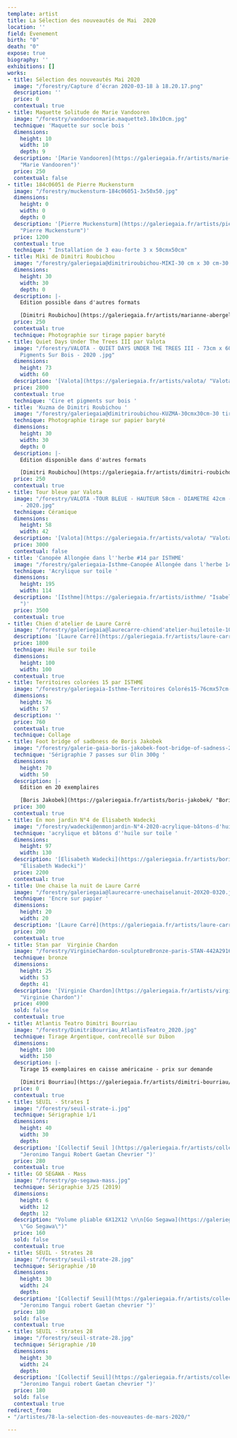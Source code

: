 ```yaml
---
template: artist
title: La Sélection des nouveautés de Mai  2020
location: ''
field: Evenement
birth: "0"
death: "0"
expose: true
biography: ''
exhibitions: []
works:
- title: Sélection des nouveautés Mai 2020
  image: "/forestry/Capture d’écran 2020-03-18 à 18.20.17.png"
  description: ''
  price: 0
  contextual: true
- title: Maquette Solitude de Marie Vandooren
  image: "/forestry/vandoorenmarie.maquette3.10x10cm.jpg"
  technique: 'Maquette sur socle bois '
  dimensions:
    height: 10
    width: 10
    depth: 9
  description: '[Marie Vandooren](https://galeriegaia.fr/artists/marie-vandooren/
    "Marie Vandooren")'
  price: 250
  contextual: false
- title: 184c06051 de Pierre Muckensturm
  image: "/forestry/muckensturm-184c06051-3x50x50.jpg"
  dimensions:
    height: 0
    width: 0
    depth: 0
  description: '[Pierre Muckensturm](https://galeriegaia.fr/artists/pierre-muckensturm/
    "Pierre Muckensturm")'
  price: 1200
  contextual: true
  technique: " Installation de 3 eau-forte 3 x 50cmx50cm"
- title: Miki de Dimitri Roubichou
  image: "/forestry/galeriegaia@dimitriroubichou-MIKI-30 cm x 30 cm-30 tirages.jpg"
  dimensions:
    height: 30
    width: 30
    depth: 0
  description: |-
    Edition possible dans d'autres formats

    [Dimitri Roubichou](https://galeriegaia.fr/artists/marianne-abergel/ "Dimitri Roubichou")
  price: 250
  contextual: true
  technique: Photographie sur tirage papier baryté
- title: Quiet Days Under The Trees III par Valota
  image: "/forestry/VALOTA - QUIET DAYS UNDER THE TREES III - 73cm x 60cm - Cire et
    Pigments Sur Bois - 2020 .jpg"
  dimensions:
    height: 73
    width: 60
  description: '[Valota](https://galeriegaia.fr/artists/valota/ "Valota")'
  price: 2800
  contextual: true
  technique: 'Cire et pigments sur bois '
- title: 'Kuzma de Dimitri Roubichou '
  image: "/forestry/galeriegaia@dimitriroubichou-KUZMA-30cmx30cm-30 tirages.jpg"
  technique: Photographie tirage sur papier baryté
  dimensions:
    height: 30
    width: 30
    depth: 0
  description: |-
    Edition disponible dans d'autres formats

    [Dimitri Roubichou](https://galeriegaia.fr/artists/dimitri-roubichou/ "Dimitri Roubichou")
  price: 250
  contextual: true
- title: Tour bleue par Valota
  image: "/forestry/VALOTA -TOUR BLEUE - HAUTEUR 58cm - DIAMETRE 42cm - CERAMIQUE
    - 2020.jpg"
  technique: Céramique
  dimensions:
    height: 58
    width: 42
  description: '[Valota](https://galeriegaia.fr/artists/valota/ "Valota")'
  price: 3000
  contextual: false
- title: 'Canopée Allongée dans l''herbe #14 par ISTHME'
  image: "/forestry/galeriegaia-Isthme-Canopée Allongée dans l'herbe 14-195cmx114cm.JPG"
  technique: 'Acrylique sur toile '
  dimensions:
    height: 195
    width: 114
  description: '[Isthme](https://galeriegaia.fr/artists/isthme/ "Isabelle Thomas Isthme
    ")'
  price: 3500
  contextual: true
- title: Chien d'atelier de Laure Carré
  image: "/forestry/galeriegaia@laurecarre-chiend'atelier-huiletoile-100X100.jpeg"
  description: '[Laure Carré](https://galeriegaia.fr/artists/laure-carre/ "Laure Carré")'
  price: 1800
  technique: Huile sur toile
  dimensions:
    height: 100
    width: 100
  contextual: true
- title: Territoires colorées 15 par ISTHME
  image: "/forestry/galeriegaia-Isthme-Territoires Colorés15-76cmx57cm-2020.jpg"
  dimensions:
    height: 76
    width: 57
  description: ''
  price: 760
  contextual: true
  technique: Collage
- title: Foot bridge of sadbness de Boris Jakobek
  image: "/forestry/galerie-gaia-boris-jakobek-foot-bridge-of-sadness-21e-70x50.jpg"
  technique: 'Sérigraphie 7 passes sur Olin 300g '
  dimensions:
    height: 70
    width: 50
  description: |-
    Edition en 20 exemplaires

    [Boris Jakobek](https://galeriegaia.fr/artists/boris-jakobek/ "Boris Jakobek")
  price: 300
  contextual: true
- title: En mon jardin N°4 de Elisabeth Wadecki
  image: "/forestry/wadecki@enmonjardin-N°4-2020-acrylique-bâtons-d'huile-sur-toile-130x97cm-2200euros.JPG"
  technique: 'acrylique et bâtons d''huile sur toile '
  dimensions:
    height: 97
    width: 130
  description: '[Elisabeth Wadecki](https://galeriegaia.fr/artists/boris-jakobek/
    "Elisabeth Wadecki")'
  price: 2200
  contextual: true
- title: Une chaise la nuit de Laure Carré
  image: "/forestry/galeriegaia@laurecarre-unechaiselanuit-20X20-0320.jpeg"
  technique: 'Encre sur papier '
  dimensions:
    height: 20
    width: 20
  description: '[Laure Carré](https://galeriegaia.fr/artists/laure-carre/ "Laure Carré")'
  price: 200
  contextual: true
- title: Stan par  Virginie Chardon
  image: "/forestry/VirginieChardon-sculptureBronze-paris-STAN-442A2916.jpg"
  technique: bronze
  dimensions:
    height: 25
    width: 53
    depth: 41
  description: '[Virginie Chardon](https://galeriegaia.fr/artists/virginie-chardon/
    "Virginie Chardon")'
  price: 4900
  sold: false
  contextual: true
- title: Atlantis Teatro Dimitri Bourriau
  image: "/forestry/DimitriBourriau_AtlantisTeatro_2020.jpg"
  technique: Tirage Argentique, contrecollé sur Dibon
  dimensions:
    height: 100
    width: 150
  description: |-
    Tirage 15 exemplaires en caisse américaine - prix sur demande

    [Dimitri Bourriau](https://galeriegaia.fr/artists/dimitri-bourriau/ "Dimitri Bourriau")
  price: 0
  contextual: true
- title: SEUIL - Strates I
  image: "/forestry/seuil-strate-i.jpg"
  technique: Sérigraphie 1/1
  dimensions:
    height: 40
    width: 30
    depth: 
  description: '[Collectif Seuil ](https://galeriegaia.fr/artists/collectif-jeronimo-gaetan-chevrier-tangui-robert/
    "Jeronimo Tangui Robert Gaetan Chevrier ")'
  price: 280
  contextual: true
- title: GO SEGAWA - Mass
  image: "/forestry/go-segawa-mass.jpg"
  technique: Sérigraphie 3/25 (2019)
  dimensions:
    height: 6
    width: 12
    depth: 12
  description: "Volume pliable 6X12X12 \n\n[Go Segawa](https://galeriegaia.fr/artists/go-segawa/
    \"Go Segawa\")"
  price: 160
  sold: false
  contextual: true
- title: SEUIL - Strates 28
  image: "/forestry/seuil-strate-28.jpg"
  technique: Sérigraphie /10
  dimensions:
    height: 30
    width: 24
    depth: 
  description: '[Collectif Seuil](https://galeriegaia.fr/artists/collectif-jeronimo-gaetan-chevrier-tangui-robert/
    "Jeronimo Tangui robert Gaetan chevrier ")'
  price: 180
  sold: false
  contextual: true
- title: SEUIL - Strates 28
  image: "/forestry/seuil-strate-28.jpg"
  technique: Sérigraphie /10
  dimensions:
    height: 30
    width: 24
    depth: 
  description: '[Collectif Seuil](https://galeriegaia.fr/artists/collectif-jeronimo-gaetan-chevrier-tangui-robert/
    "Jeronimo Tangui robert Gaetan chevrier ")'
  price: 180
  sold: false
  contextual: true
redirect_from:
- "/artistes/78-la-selection-des-nouveautes-de-mars-2020/"

---
```

